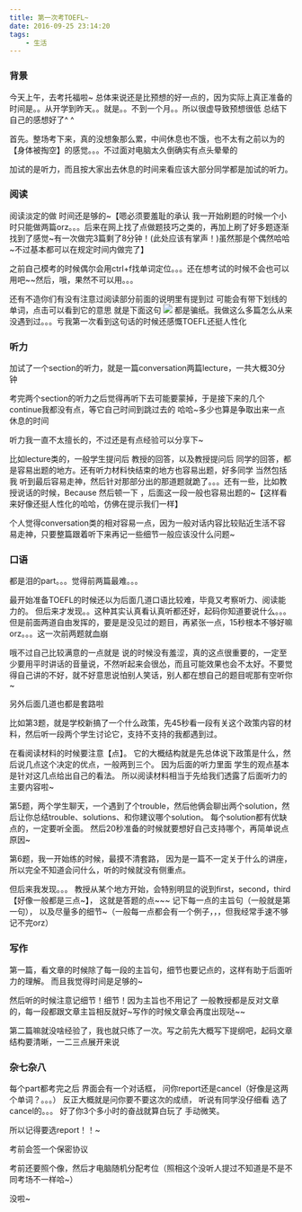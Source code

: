```yaml
---
title: 第一次考TOEFL~
date: 2016-09-25 23:14:20
tags:
	- 生活
---
```

### 背景
今天上午，去考托福啦~
总体来说还是比预想的好一点的，因为实际上真正准备的时间是。。从开学到昨天。。就是。。不到一个月。。所以很虚导致预想很低
总结下自己的感想好了^ ^
<!--more-->
首先。整场考下来，真的没想象那么累，中间休息也不饿，也不太有之前以为的【身体被掏空】的感觉。。。不过面对电脑太久倒确实有点头晕晕的

加试的是听力，而且按大家出去休息的时间来看应该大部分同学都是加试的听力。
### 阅读
阅读淡定的做 时间还是够的~【嗯必须要羞耻的承认 我一开始刷题的时候一个小时只能做两篇orz。。。后来在网上找了点做题技巧之类的，再加上刷了好多题逐渐找到了感觉~有一次做完3篇剩了8分钟！(此处应该有掌声！)虽然那是个偶然哈哈~不过基本都可以在规定时间内做完了】

之前自己模考的时候偶尔会用ctrl+f找单词定位。。。还在想考试的时候不会也可以用吧~~然后，哦，果然不可以用。。。

还有不造你们有没有注意过阅读部分前面的说明里有提到过 可能会有带下划线的单词，点击可以看到它的意思
就是下面这句
![](/image/2016-09-25-TOEFL/toefl.png)
都是骗纸。我做这么多篇怎么从来没遇到过。。。亏我第一次看到这句话的时候还感慨TOEFL还挺人性化
### 听力
加试了一个section的听力，就是一篇conversation两篇lecture，一共大概30分钟

考完两个section的听力之后觉得再听下去可能要蒙掉，于是接下来的几个continue我都没有点，等它自己时间到跳过去的 哈哈~多少也算是争取出来一点休息的时间

听力我一直不太擅长的，不过还是有点经验可以分享下~

比如lecture类的，一般学生提问后 教授的回答，以及教授提问后 同学的回答，都是容易出题的地方。还有听力材料快结束的地方也容易出题，好多同学 当然包括我 听到最后容易走神，然后针对那部分出的那道题就跪了。。。还有一些，比如教授说话的时候，Because 然后顿一下 ，后面这一段一般也容易出题的~【这样看来好像还挺人性化的哈哈，仿佛在提示我们一样】

个人觉得conversation类的相对容易一点，因为一般对话内容比较贴近生活不容易走神，只要整篇跟着听下来再记一些细节一般应该没什么问题~
### 口语
都是泪的part。。。觉得前两篇最难。。。

最开始准备TOEFL的时候还以为后面几道口语比较难，毕竟又考察听力、阅读能力的。
但后来才发现。。这种其实认真看认真听都还好，起码你知道要说什么。。。但是前面两道自由发挥的，要是是没见过的题目，再紧张一点，15秒根本不够好嘛orz。。。这一次前两题就血崩

哦不过自己比较满意的一点就是 说的时候没有羞涩，真的这点很重要的，一定至少要用平时讲话的音量说，不然听起来会很怂，而且可能效果也会不太好。不要觉得自己讲的不好，就不好意思说怕别人笑话，别人都在想自己的题目呢那有空听你~


另外后面几道也都是套路啦

比如第3题，就是学校新搞了一个什么政策，先45秒看一段有关这个政策内容的材料，然后听一段两个学生讨论它，支持不支持的我都遇到过。

在看阅读材料的时候要注意【点】。
它的大概结构就是先总体说下政策是什么，然后说几点这个决定的优点，一般两到三个。
因为后面的听力里面 学生的观点基本是针对这几点给出自己的看法。
所以阅读材料相当于先给我们透露了后面听力的主要内容啦~

第5题，两个学生聊天，一个遇到了个trouble，然后他俩会聊出两个solution，然后让你总结trouble、solutions、和你建议哪个solution。
每个solution都有优缺点的，一定要听全面。
然后20秒准备的时候就要想好自己支持哪个，再简单说点原因~

第6题，我一开始练的时候，最摸不清套路，
因为是一篇不一定关于什么的讲座，所以完全不知道会问什么，听的时候就没有侧重点。

但后来我发现。。。
教授从某个地方开始，会特别明显的说到first，second，third【好像一般都是三点~】，
这就是答题的点~~~
记下每一点的主旨句（一般就是第一句），
以及尽量多的细节~（一般每一点都会有一个例子，，，但我经常手速不够记不完orz）
### 写作
第一篇，看文章的时候除了每一段的主旨句，细节也要记点的，这样有助于后面听力的理解。
而且我觉得时间是足够的~

然后听的时候注意记细节！细节！因为主旨也不用记了 一般教授都是反对文章的，每一段都跟文章主旨相反就好~写作的时候文章会再度出现哒~~

第二篇嘛就没啥经验了，我也就只练了一次。写之前先大概写下提纲吧，起码文章结构要清晰，一二三点展开来说

### 杂七杂八
每个part都考完之后 界面会有一个对话框，
问你report还是cancel（好像是这两个单词？。。。）
反正大概就是问你要不要这次的成绩，
听说有同学没仔细看 选了cancel的。。。
好了你3个多小时的奋战就算白玩了 手动微笑。

所以记得要选report！！~

考前会签一个保密协议

考前还要照个像，然后才电脑随机分配考位（照相这个没听人提过不知道是不是不同考场不一样哈~）

没啦~
